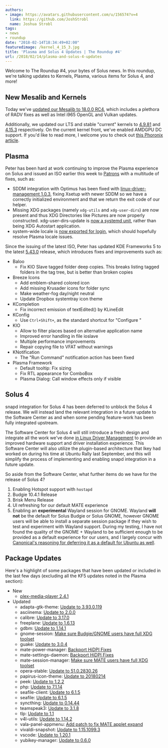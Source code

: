 ```yaml
---
authors:
- image: https://avatars.githubusercontent.com/u/156574?v=4
  link: https://github.com/JoshStrobl
  name: Joshua Strobl
tags:
- news
- roundup
date: "2018-02-14T18:34:49+02:00"
featuredimage: /kernel_4_15_3.jpg
title: 'Plasma and Solus 4 Updates | The Roundup #4'
url: /2018/02/14/plasma-and-solus-4-updates
---
```


Welcome to The Roundup #4, your bytes of Solus news. In this roundup, we're talking updates to Kernels, Plasma, various items for Solus 4, and more!
<!--more-->

## New Mesalib and Kernels

Today we've [updated our Mesalib to 18.0.0 RC4](https://dev.solus-project.com/R2066:89d15ea723cbe045cf7d780c146e32bf231c864e), which includes a plethora of RADV fixes as well as Intel i965 OpenGL and Vulkan updates.

Additionally, we updated our LTS and stable "current" kernels to [4.9.81](https://dev.solus-project.com/R1966:576ccd1a33a9306dc7587a70725cbd24a042b5cd) and [4.15.3](https://dev.solus-project.com/R3571:52457ef36245301b4497c34aaf4998c200f18700) respectively. On the current kernel front, we've enabled AMDGPU DC support. If you'd like to read more, I welcome you to check out [this Phoronix article](https://www.phoronix.com/scan.php?page=news_item&px=AMDGPU-DC-Accepted).

## Plasma

Peter has been hard at work continuing to improve the Plasma experience on Solus and issued an ISO earlier this week to [Patrons](https://patreon.com/solus) with a multitude of fixes, such as:

- SDDM integration with Optimus has been fixed with [linux-driver-management 1.0.3](https://github.com/solus-project/linux-driver-management/releases), fixing Xsetup with newer SDDM so we have a correctly initialized environment and that we return the exit code of our helper.
- Missing XDG packages (namely `xdg-utils` and `xdg-user-dirs`) are now present and thus XDG Directories like Pictures are now properly constructed. xdg-user-dirs-update is [now a systemd unit](https://dev.solus-project.com/R3215:d2377272c5723bfa90f00cc2e9d89a07d584d2ae), rather than being XDG Autostart application.
- system-wide locale is [now exported for login](https://dev.solus-project.com/R420:bd9e6735c5ee996cab70490272b3fd43d56f15d9), which should hopefully resolve Plasma locale issues.

Since the issuing of the latest ISO, Peter has updated KDE Frameworks 5 to the latest [5.43.0](https://www.kde.org/announcements/kde-frameworks-5.43.0.php) release, which introduces fixes and improvements such as:

- Baloo
  - Fix KIO Slave tagged folder deep copies. This breaks listing tagged folders in the tag tree, but is better than broken copies
- Breeze Icons
  - Add emblem-shared colored icon
  - Add missing Krusader icons for folder sync
  - Make weather-fog day/night neutral
  - Update Dropbox systemtray icon theme
- KCompletion
  - Fix incorrect emission of textEdited() by KLineEdit
- KConfig
  - Use `Ctrl+Shift+`, as the standard shortcut for "Configure <Program>"
- KIO
  - Allow to filter places based on alternative application name
  - Improved error handling in file ioslave
  - Multiple performance improvements
  - Repair copying file to VFAT without warnings
- KNotification
  - The "Run Command" notification action has been fixed
- Plasma Framework
  - Default tooltip: Fix sizing
  - Fix RTL appearance for ComboBox
  - Plasma Dialog: Call window effects only if visible

## Solus 4

snapd integration for Solus 4 has been deferred to unblock the Solus 4 release. We will instead land the relevant integration in a future update to the Software Center as and when some pending feature-work has been fully integrated upstream.

The Software Center for Solus 4 will still introduce a fresh design and integrate all the work we've done [in Linux Driver Management](/2018/01/26/linux-driver-management-1-0-released) to provide an improved hardware support and driver installation experience. This Software Center will also utilize the plugin-based architecture that Ikey had worked on during his time at Ubuntu Rally last September, and this will simplify the process of implementing and enabling snapd integration in a future update.

So aside from the Software Center, what further items do we have for the release of Solus 4?

1. Enabling Hotspot support with `hostapd`
2. Budgie 10.4.1 Release
3. Brisk Menu Release
4. UI refreshing for our default MATE experience
5. Enabling an **experimental** Wayland session for GNOME. Wayland **will not** be the default for Solus Budgie or Solus GNOME, however GNOME users will be able to install a separate session package if they wish to test and experiment with Wayland support. During my testing, I have not found the quality of the GNOME + Wayland to be sufficient enough to be provided as a default experience for our users, and I largely concur with [Canonical's reasoning for deferring it as a default for Ubuntu as well](https://insights.ubuntu.com/2018/01/26/bionic-beaver-18-04-lts-to-use-xorg-by-default/).


## Package Updates

Here's a highlight of some packages that have been updated or included in the last few days (excluding all the KF5 updates noted in the Plasma section):

- New
  - [plex-media-player 2.4.1](https://dev.solus-project.com/R4050:30ce81aca259167e97db79d4607d720a4d6fa15e)
- Updated
  - adapta-gtk-theme: [Update to 3.93.0.119](https://dev.solus-project.com/R338:ce964eac7c509470ec229841c3db00275a2cb674)
  - asciinema: [Update to 2.0.0](https://dev.solus-project.com/R387:f36dac70d700a2153ba269c48bfdff32148f12d8)
  - calibre: [Update to 3.17.0](https://dev.solus-project.com/R485:25da87d9022f5870a0d5afafb3ed4c2a15593f9b)
  - freeplane: [Update to 1.6.13](https://dev.solus-project.com/R846:cf81b6979d0810eadfc636fecdbd0e7b59c3853d)
  - gdbm: [Update to 1.14.1](https://dev.solus-project.com/R879:2a6d61937c30da3f1a31afddbfc73cc782a977dc)
  - gnome-session: [Make sure Budgie/GNOME users have full XDG toolset](https://dev.solus-project.com/R990:1eb584995d87912e45378119f2bfec5882e95776)
  - guake: [Update to 3.0.4](https://dev.solus-project.com/R1116:0135301c5f8046cf62eebd1dabba4cc086305855)
  - mate-power-manager: [Backport HiDPI Fixes](https://dev.solus-project.com/R2038:34bc252f55ad68fcb8149baf76c688ffbae8ff36)
  - mate-settings-daemon: [Backport HiDPI Fixes](https://dev.solus-project.com/R2042:47689f16305fddb5fbc41c256c25dc248f152bc6)
  - mate-session-manager: [Make sure MATE users have full XDG toolset](https://dev.solus-project.com/R2041:8803b5bd5cb1580b84744c9263df92c06f326ec8)
  - opera-stable: [Update to 51.0.2830.26](https://dev.solus-project.com/R2263:2b4f4e375747cb1fc98184586990da8ad6d87066)
  - papirus-icon-theme: [Update to 20180214](https://dev.solus-project.com/R2298:ed879a1af36e9c9cb83bec3f162e0bf3553d10c6)
  - peek: [Update to 1.2.2](https://dev.solus-project.com/R2313:8dbcf39c17c7ca330278af6e2c0bade7a8818af3)
  - php: [Update to 7.1.14](https://dev.solus-project.com/R2424:7ad5afd19bd2408e1e5ed1e0945db73382491e78)
  - seafile-client: [Update to 6.1.5](https://dev.solus-project.com/R2881:66d7981f06b36f3f11ac3e41d5517fa826659274)
  - seafile: [Update to 6.1.5](https://dev.solus-project.com/R2880:17c0ffe73fc81d69010917c32c94793ff8646fba)
  - syncthing: [Update to 0.14.44](https://dev.solus-project.com/R2989:941b28a07da8dcb138d71eda2d6d805e6aaa3d80)
  - teamspeak3: [Update to 3.1.8](https://dev.solus-project.com/R3011:cb91d45a1fd480a07619c52a882ae48b2630c1d8)
  - tlp: [Update to 1.1](https://dev.solus-project.com/R3046:5f9317ef76289ec3ce123bfcc270bc478fd82739)
  - v4l-utils: [Update to 1.14.2](https://dev.solus-project.com/R3105:4e21c169679d93bd9006728a6ae35cc067347cd7)
  - vala-panel-appmenu: [Add patch to fix MATE applet expand](https://dev.solus-project.com/R3109:18a9a2918fe090270c21c25377f0a126044a2d45)
  - vivaldi-snapshot: [Update to 1.15.1099.3](https://dev.solus-project.com/R3138:3e59bcac038a860cdb97c751530f18b45f31d9d3)
  - vscode: [Update to 1.20.1](https://dev.solus-project.com/R3148:d33787f66067b35c4e2ec90c54ddaebf8f8a4fdb)
  - yubikey-manager: [Update to 0.6.0](https://dev.solus-project.com/R3307:48d848a6e93cf4fb4f01395f0f4923281155ed14)
